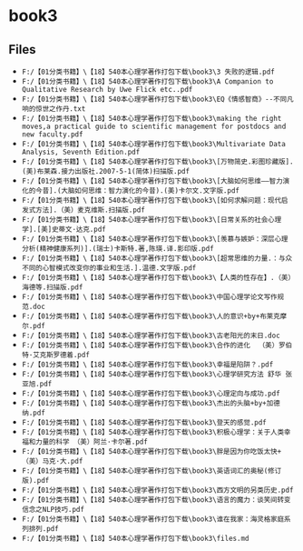 # book3

## Files

- `F:/【01分类书籍】\【18】540本心理学著作打包下载\book3\3 失败的逻辑.pdf`
- `F:/【01分类书籍】\【18】540本心理学著作打包下载\book3\A Companion to Qualitative Research by Uwe Flick etc..pdf`
- `F:/【01分类书籍】\【18】540本心理学著作打包下载\book3\EQ《情感智商》--不同凡响的惊世之作丹.txt`
- `F:/【01分类书籍】\【18】540本心理学著作打包下载\book3\making the right moves,a practical guide to scientific management for postdocs and new faculty.pdf`
- `F:/【01分类书籍】\【18】540本心理学著作打包下载\book3\Multivariate Data Analysis, Seventh Edition.pdf`
- `F:/【01分类书籍】\【18】540本心理学著作打包下载\book3\[万物简史.彩图珍藏版].(美)布莱森.接力出版社.2007-5-1(简体)扫描版.pdf`
- `F:/【01分类书籍】\【18】540本心理学著作打包下载\book3\[大脑如何思维——智力演化的今昔].(大脑如何思维：智力演化的今昔).(美)卡尔文.文字版.pdf`
- `F:/【01分类书籍】\【18】540本心理学著作打包下载\book3\[如何求解问题：现代启发式方法].（美）麦克维斯.扫描版.pdf`
- `F:/【01分类书籍】\【18】540本心理学著作打包下载\book3\[日常关系的社会心理学].[美]史蒂文·达克.pdf`
- `F:/【01分类书籍】\【18】540本心理学著作打包下载\book3\[羡慕与嫉妒：深层心理分析(精神健康系列)].(瑞士)卡斯特.著,陈瑛.译.影印版.pdf`
- `F:/【01分类书籍】\【18】540本心理学著作打包下载\book3\[超常思维的力量.：与众不同的心智模式改变你的事业和生活.].温德.文字版.pdf`
- `F:/【01分类书籍】\【18】540本心理学著作打包下载\book3\【人类的性存在】.（美）海德等.扫描版.pdf`
- `F:/【01分类书籍】\【18】540本心理学著作打包下载\book3\中国心理学论文写作规范.doc`
- `F:/【01分类书籍】\【18】540本心理学著作打包下载\book3\人的意识+by+布莱克摩尔.pdf`
- `F:/【01分类书籍】\【18】540本心理学著作打包下载\book3\古老阳光的末日.doc`
- `F:/【01分类书籍】\【18】540本心理学著作打包下载\book3\合作的进化  （美）罗伯特·艾克斯罗德着.pdf`
- `F:/【01分类书籍】\【18】540本心理学著作打包下载\book3\幸福是陷阱？.pdf`
- `F:/【01分类书籍】\【18】540本心理学著作打包下载\book3\心理学研究方法 舒华 张亚旭.pdf`
- `F:/【01分类书籍】\【18】540本心理学著作打包下载\book3\心理定向与成功.pdf`
- `F:/【01分类书籍】\【18】540本心理学著作打包下载\book3\杰出的头脑+by+加德纳.pdf`
- `F:/【01分类书籍】\【18】540本心理学著作打包下载\book3\登天的感觉.pdf`
- `F:/【01分类书籍】\【18】540本心理学著作打包下载\book3\积极心理学：关于人类幸福和力量的科学 （美）阿兰·卡尔著.pdf`
- `F:/【01分类书籍】\【18】540本心理学著作打包下载\book3\胖是因为你吃饭太快+（美）马克·大.pdf`
- `F:/【01分类书籍】\【18】540本心理学著作打包下载\book3\英语词汇的奥秘(修订版).pdf`
- `F:/【01分类书籍】\【18】540本心理学著作打包下载\book3\西方文明的另类历史.pdf`
- `F:/【01分类书籍】\【18】540本心理学著作打包下载\book3\语言的魔力：谈笑间转变信念之NLP技巧.pdf`
- `F:/【01分类书籍】\【18】540本心理学著作打包下载\book3\谁在我家：海灵格家庭系列排列.pdf`
- `F:/【01分类书籍】\【18】540本心理学著作打包下载\book3\files.md`
